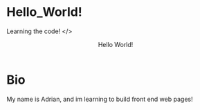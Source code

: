 # Hello_World!
Learning the code! &lt;/>

<html>
  <head></head>
  <body>
    <header>Hello World!</header>
    <h1>Bio</h1>
    <p>My name is Adrian, and im learning to build front end web pages!</p>
  </body>
